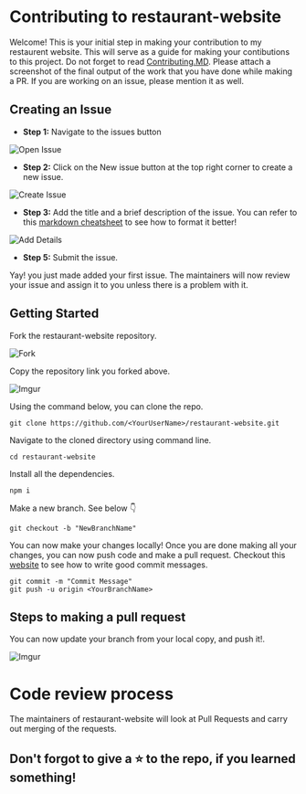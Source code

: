 # Contributing to restaurant-website

Welcome! This is your initial step in making your contribution to my restaurent website. This will serve as a guide for making your contibutions to this project. Do not forget to read [Contributing.MD](https://github.com/vidhichadha2507/restaurant-website/blob/main/CONTRIBUTING.md).
Please attach a screenshot of the final output of the work that you have done while making a PR. If you are working on an issue, please mention it as well.

## Creating an Issue

- **Step 1:** Navigate to the issues button

![Open Issue](https://imgur.com/IS4bMnl.jpg)

- **Step 2:** Click on the New issue button at the top right corner to create a new issue.

![Create Issue](https://imgur.com/DQXAa7H.jpg)

- **Step 3:** Add the title and a brief description of the issue. You can refer to this [markdown cheatsheet](https://www.markdownguide.org/cheat-sheet/) to see how to format it better!

![Add Details](https://imgur.com/zlNAJfC.jpg)

- **Step 5:** Submit the issue. 

Yay! you just made added your first issue. The maintainers will now review your issue and assign it to you unless there is a problem with it.


## Getting Started

Fork the restaurant-website repository.

![Fork](https://imgur.com/81ENLs6.jpg)

Copy the repository link you forked above.

![Imgur](https://imgur.com/mILQ9cB.jpg)

Using the command below, you can clone the repo.

```
git clone https://github.com/<YourUserName>/restaurant-website.git
```

Navigate to the cloned directory using command line. 

```
cd restaurant-website
```

Install all the dependencies.

```
npm i
```

Make a new branch. See below 👇

```
git checkout -b "NewBranchName"
```

You can now make your changes locally! Once you are done making all your changes, you can now push code and make a pull request. Checkout this [website](https://www.freecodecamp.org/news/writing-good-commit-messages-a-practical-guide/) to see how to write good commit messages.
```
git commit -m "Commit Message"
git push -u origin <YourBranchName>
```

## Steps to making a pull request

You can now update your branch from your local copy, and push it!.

![Imgur](https://imgur.com/mGJHc3J.jpg)


# Code review process

The maintainers of restaurant-website will look at Pull Requests and carry out merging of the requests.


## Don't forgot to give a ⭐ to the repo, if you learned something!

